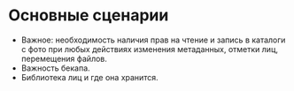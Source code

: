 # Основные сценарии

- Важное: необходимость наличия прав на чтение и запись в каталоги с фото при любых действиях изменения метаданных, отметки лиц, перемещения файлов.
- Важность бекапа.
- Библиотека лиц и где она хранится.